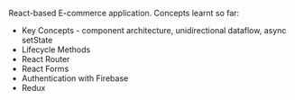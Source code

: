 React-based E-commerce application. Concepts learnt so far: 
  - Key Concepts - component architecture, unidirectional dataflow, async setState
  - Lifecycle Methods 
  - React Router
  - React Forms
  - Authentication with Firebase
  - Redux 
